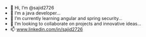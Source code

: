 - 👋 Hi, I’m @sajid2726
- 👀 I’m a java developer...
- 🌱 I’m currently learning angular and spring security...
- 💞️ I’m looking to collaborate on projects and innovative ideas...
- 📫 www.linkedin.com/in/sajid2726 

<!---
sajid2726/sajid2726 is a ✨ special ✨ repository because its `README.md` (this file) appears on your GitHub profile.
You can click the Preview link to take a look at your changes.
--->

